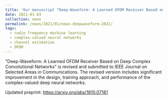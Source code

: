 ```yaml
---
title: 'Our manuscript "Deep-Waveform: A Learned OFDM Receiver Based on Deep Complex Convolutional Networks" is revised and submitted to IEEE JSAC'
date: 2021-01-03
collection: news
permalink: /news/2021/01/news-deepwaveform-2021/
tags:
  - radio frequency machine learning
  - complex-valued neural networks
  - channel estimation
  - OFDM
---
```


"Deep-Waveform: A Learned OFDM Receiver Based on Deep Complex Convolutional Networks" is revised and submitted to IEEE Journal on Selected Areas in Communications. 
The revised version includes significant improvement in the design, training approach, and performance of the complex-valued deep neural networks. 

Updated preprint: https://arxiv.org/abs/1810.07181
